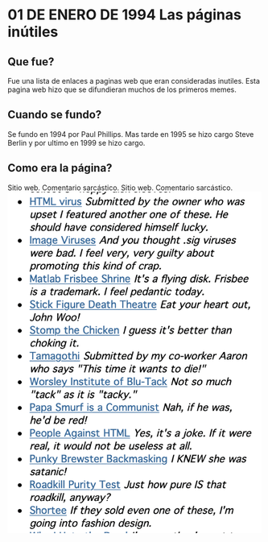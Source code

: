 # 01 DE ENERO DE 1994 Las páginas inútiles    

## Que fue?

Fue una lista de enlaces a paginas web que eran consideradas inutiles. Esta pagina web hizo que se difundieran muchos de los primeros memes.

## Cuando se fundo?
Se fundo en 1994 por Paul Phillips. Mas tarde en 1995 se hizo cargo Steve Berlin y por ultimo en 1999 se hizo cargo.

## Como era la página?
Sitio web. Comentario sarcástico. Sitio web. Comentario sarcástico.
![Ejemplo de la pagina web](https://github.com/MarcosYelamos/SMX2-M8UF1A1-HistoriaWeb-1994-Las-paginas-inutiles-MarcosYelamos/blob/main/pagina%20inutiles.png)

